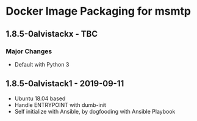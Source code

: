 # Docker Image Packaging for msmtp

## 1.8.5-0alvistackx - TBC

### Major Changes

  - Default with Python 3

## 1.8.5-0alvistack1 - 2019-09-11

  - Ubuntu 18.04 based
  - Handle ENTRYPOINT with dumb-init
  - Self initialize with Ansible, by dogfooding with Ansible Playbook
